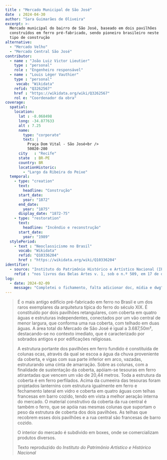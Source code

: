 ```yaml
---
title : "Mercado Municipal de São José"
date  : 2024-04-30
author: "Sara Guimarães de Oliveira"
excerpt: >-
  Mercado municipal do bairro de São José, baseado em dois pavilhões
  construídos em ferro pré-fabricado, sendo pioneiro brasileiro neste
  tipo de construção
alternative:
  - "Mercado Velho"
  - "Mercado Central São José"
contributor:
  - name : "João Luiz Victor Lieutier"
    type : "personal"
    role : "Engenheiro responsável"
  - name : "Louis Léger Vauthier"
    type : "personal"
     vocab: "Wikidata"
    refid: "Q3262567"
    href : "https://wikidata.org/wiki/Q3262567"
    rol e: "Coordenador da obra"
coverage:
  spatial:
    location:
      lat : -8.068498
      long: -34.877633
      alt : 7.25
      name:
        type: "corporate"
        text: |
          Praça Dom Vital - São José<br />
          50020-280
      city   : "Recife"
      state  : BR-PE
      country: BR
      locationHistoric:
        - "Largo da Ribeira do Peixe"
  temporal:
    - type: "creation"
      text:
        headline: "Construção"
      start_date:
        year: "1872"
      end_date:
        year: "1875"
      display_date: "1872-75"
    - type: "restoration"
      text:
        headline: "Incêndio e reconstrução"
      start_date:
        year: "1989"
  stylePeriod:
    - text : "Neoclassicismo no Brasil"
      vocab: "Wikidata"
      refid: "Q10336204"
      href : "https://wikidata.org/wiki/Q10336204"
identifier:
  - source: "Instituto do Patrimônio Histórico e Artístico Nacional (IPHAN)"
    refid : "nos livros das Belas Artes v. 1, sob o n.º 509, em 17 de dezembro de 1973; e no livro Histórico v. 1, n.º 445, em 17 de dezembro de 1973 (Processo 883-T/73)."
log:
  - date: 2024-02-09
    message: "Completei o fichamento, falta adicionar doc, mídia e dwg"
---
```


<blockquote>

É o mais antigo edifício pré-fabricado em ferro no Brasil e um dos raros
exemplares da arquitetura típica do ferro do século XIX. É constituído
por dois pavilhões retangulares, com coberta em quatro águas e
estruturas independentes, conectados por um vão central de menor
largura, que conforma uma rua coberta, com telhado em duas águas. A área
total do Mercado de São José é igual a 3.687,50m², destacando-se no
contexto imediato, que é caracterizado por sobrados antigos e por
edificações religiosas.

A estrutura portante dos pavilhões em ferro fundido é constituída de
colunas ocas, através da qual se escoa a água da chuva proveniente da
coberta, e vigas com sua parte inferior em arco, vazadas, estruturando
uma cinta de amarração. Sobre as colunas, com a finalidade de
sustentação da coberta, apóiam-se tesouras em ferro atirantadas que
vencem um vão de 20,44 metros. Toda a estrutura da coberta é em ferro
perfilados. Acima da cumeeira das tesouras foram projetados lanternins
com estrutura igualmente em ferro e fechamento lateral em vidro e
coberta em quatro águas com telhas francesas em barro cozido, tendo em
vista a melhor aeração interna do mercado. O material construtivo da
coberta da rua central é também o ferro, que se apóia nas mesmas colunas
que suportam o peso da estrutura de coberta dos dois pavilhões. As
telhas que recobrem esses dois pavilhões e a rua central são francesas
de barro cozido.

O interior do mercado é subdivido em boxes, onde se comercializam
produtos diversos.


  <footer class="figure-caption">Texto reproduzido
  do <cite>Instituto do Patrimônio Artístico e Histórico Nacional</cite></footer>
</blockquote>
